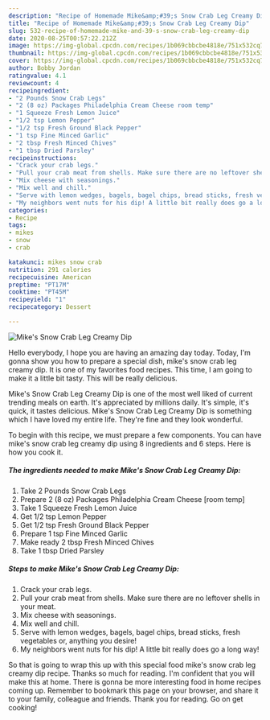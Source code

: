 ```yaml
---
description: "Recipe of Homemade Mike&amp;#39;s Snow Crab Leg Creamy Dip"
title: "Recipe of Homemade Mike&amp;#39;s Snow Crab Leg Creamy Dip"
slug: 532-recipe-of-homemade-mike-and-39-s-snow-crab-leg-creamy-dip
date: 2020-08-25T00:57:22.212Z
image: https://img-global.cpcdn.com/recipes/1b069cbbcbe4818e/751x532cq70/mikes-snow-crab-leg-creamy-dip-recipe-main-photo.jpg
thumbnail: https://img-global.cpcdn.com/recipes/1b069cbbcbe4818e/751x532cq70/mikes-snow-crab-leg-creamy-dip-recipe-main-photo.jpg
cover: https://img-global.cpcdn.com/recipes/1b069cbbcbe4818e/751x532cq70/mikes-snow-crab-leg-creamy-dip-recipe-main-photo.jpg
author: Bobby Jordan
ratingvalue: 4.1
reviewcount: 4
recipeingredient:
- "2 Pounds Snow Crab Legs"
- "2 (8 oz) Packages Philadelphia Cream Cheese room temp"
- "1 Squeeze Fresh Lemon Juice"
- "1/2 tsp Lemon Pepper"
- "1/2 tsp Fresh Ground Black Pepper"
- "1 tsp Fine Minced Garlic"
- "2 tbsp Fresh Minced Chives"
- "1 tbsp Dried Parsley"
recipeinstructions:
- "Crack your crab legs."
- "Pull your crab meat from shells. Make sure there are no leftover shells in your meat."
- "Mix cheese with seasonings."
- "Mix well and chill."
- "Serve with lemon wedges, bagels, bagel chips, bread sticks, fresh vegetables or, anything you desire!"
- "My neighbors went nuts for his dip! A little bit really does go a long way!"
categories:
- Recipe
tags:
- mikes
- snow
- crab

katakunci: mikes snow crab 
nutrition: 291 calories
recipecuisine: American
preptime: "PT17M"
cooktime: "PT45M"
recipeyield: "1"
recipecategory: Dessert

---
```



![Mike&#39;s Snow Crab Leg Creamy Dip](https://img-global.cpcdn.com/recipes/1b069cbbcbe4818e/751x532cq70/mikes-snow-crab-leg-creamy-dip-recipe-main-photo.jpg)

Hello everybody, I hope you are having an amazing day today. Today, I'm gonna show you how to prepare a special dish, mike&#39;s snow crab leg creamy dip. It is one of my favorites food recipes. This time, I am going to make it a little bit tasty. This will be really delicious.



Mike&#39;s Snow Crab Leg Creamy Dip is one of the most well liked of current trending meals on earth. It's appreciated by millions daily. It's simple, it's quick, it tastes delicious. Mike&#39;s Snow Crab Leg Creamy Dip is something which I have loved my entire life. They're fine and they look wonderful.


To begin with this recipe, we must prepare a few components. You can have mike&#39;s snow crab leg creamy dip using 8 ingredients and 6 steps. Here is how you cook it.

<!--inarticleads1-->

##### The ingredients needed to make Mike&#39;s Snow Crab Leg Creamy Dip:

1. Take 2 Pounds Snow Crab Legs
1. Prepare 2 (8 oz) Packages Philadelphia Cream Cheese [room temp]
1. Take 1 Squeeze Fresh Lemon Juice
1. Get 1/2 tsp Lemon Pepper
1. Get 1/2 tsp Fresh Ground Black Pepper
1. Prepare 1 tsp Fine Minced Garlic
1. Make ready 2 tbsp Fresh Minced Chives
1. Take 1 tbsp Dried Parsley




<!--inarticleads2-->

##### Steps to make Mike&#39;s Snow Crab Leg Creamy Dip:

1. Crack your crab legs.
1. Pull your crab meat from shells. Make sure there are no leftover shells in your meat.
1. Mix cheese with seasonings.
1. Mix well and chill.
1. Serve with lemon wedges, bagels, bagel chips, bread sticks, fresh vegetables or, anything you desire!
1. My neighbors went nuts for his dip! A little bit really does go a long way!




So that is going to wrap this up with this special food mike&#39;s snow crab leg creamy dip recipe. Thanks so much for reading. I'm confident that you will make this at home. There is gonna be more interesting food in home recipes coming up. Remember to bookmark this page on your browser, and share it to your family, colleague and friends. Thank you for reading. Go on get cooking!
